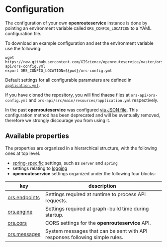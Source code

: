 # Configuration

The configuration of your own **openrouteservice** instance is done by pointing an environment variable called `ORS_CONFIG_LOCATION` to a YAML configuration file. 

To download an example configuration and set the environment variable use the following:

```shell
wget https://raw.githubusercontent.com/GIScience/openrouteservice/master/ors-api/ors-config.yml
export ORS_CONFIG_LOCATION=${pwd}/ors-config.yml
```

Default settings for all configurable parameters are defined in
[`application.yml`](https://github.com/GIScience/openrouteservice/blob/master/ors-api/src/main/resources/application.yml).

If you have cloned the repository, you will find thaese files at `ors-api/ors-config.yml` and `ors-api/src/main/resources/application.yml` respectively. 

In the past **openrouteservice** was configured [via JSON file](./json). This configuration method has been deprecated and will be eventually removed, therefore we strongly discourage you from using it.

## Available properties

The properties are organized in a hierarchical structure, with the following ones at top level.

- [spring-specific](./spring) settings, such as `server` and `spring`
- settings relating to [logging](./logging)
- **openrouteservice**  settings organized under the following four blocks: 

| key                                     | description                                                                 |
|-----------------------------------------|-----------------------------------------------------------------------------|
| [ors.endpoints](./endpoints-and-limits) | Settings required at runtime to process API requests.                       |
| [ors.engine](./engine)                  | Settings required at graph-build time during startup.                       |
| [ors.cors](./cors)                      | CORS settings for the **openrouteservice** API.                             |
| [ors.messages](./messages)              | System messages that can be sent with API responses following simple rules. |
